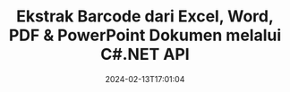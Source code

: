 ---
############################# Static ############################
layout: "auto-gen-parser"
date: 2024-02-13T17:01:04
draft: false
otherformats: 

############################# Head ############################
head_title: ".NET API untuk Mengekstrak Kode Batang dari PDF, DOCX, PPTX, XLSX, EPUB & Lainnya"
head_description: "GroupDocs.Parser .NET API memungkinkan pengembang perangkat lunak mengekstrak kode batang dari PDF, DOC, DOCX, PPT, PPTX, EML, MSG, XLS, XLSX, CSV, ODT, RTF & EPUB dokumen di dalam .NET Apps."

############################# Header ############################
title: "Ekstrak Barcode dari Excel, Word, PDF & PowerPoint Dokumen melalui C#.NET API"
description: "GroupDocs.Parser .NET API memungkinkan pemrogram mengekstrak kode batang dari PDF, DOC, DOCX, PPT, PPTX, EML, MSG, XLS, XLSX, CSV , ODT, RTF & EPUB dokumen atau area halaman."
bg_image: "https://cms.admin.containerize.com/templates/aspose/App_Themes/V3/images/bg/header1.png"
bg_overlay: false
button:
    enable: true
    icon: "fas fa-arrow-down"
    label: "Unduh Uji Coba Gratis"
    link: "https://downloads.groupdocs.com/parser/net"

############################# SubMenu ############################
submenu:
    enable: true

    left:
        img_alt: "GroupDocs.Parser for .NET"
        image: "https://cms.admin.containerize.com/templates/groupdocs/images/product-logos/90x90-noborder/groupdocs-parser-net.png"
        product: "GroupDocs.Parser"
        platform: ".NET"

    middle:
        button:

            # button loop
            - link: "https://apireference.groupdocs.com/parser/net"
              text: "Referensi API"

            # button loop
            - link: "https://github.com/groupdocs-parser"
              text: "Contoh Kode"

            # button loop
            - link: "https://products.groupdocs.app/parser/family"
              text: "Demo Langsung"

            # button loop
            - link: "https://purchase.groupdocs.com/pricing/parser/net"
              text: "Harga"

    right:
        link_download: "https://downloads.groupdocs.com/parser"
        link_learn: "https://docs.groupdocs.com/parser/net"
        link_buy: "https://purchase.groupdocs.com"

############################# About ############################
about:
    enable: true
    title: "Bagaimana cara Mengekstrak Kode Batang dari PPSM file .NET API?"
    content: |
        Barcode adalah representasi angka dan karakter yang dapat dibaca mesin yang umum digunakan di seluruh Dunia dalam banyak konteks, seperti pemindaian dan identifikasi produk, pelacakan suku cadang mobil, manajemen inventaris, dan sebagainya. GroupDocs.Parser for .NET adalah API andal yang membantu pengembang mengembangkan solusi untuk mengekstraksi teks, gambar, dan kode batang dari berbagai jenis format dokumen yang didukung, seperti format PDF, Email, Ebook, Microsoft Office: Word ({ 377}, DOCX), PowerPoint (PPT, PPTX), Excel (XLS, XLSX), format Email (EML, MSG) dan banyak lagi. .NET API telah menyertakan dukungan untuk beberapa fitur penguraian dokumen tingkat lanjut seperti menelusuri teks dengan kata kunci, ekstraksi teks akurat, ekstraksi teks berformat HTML atau Markdown, ekstraksi area teks dengan koordinat, mengekstrak metadata atau kode batang, dan sebagainya.
        
        

############################# Steps ############################
steps:
    enable: true
    title_left: "Ekstrak kode batang dari PPSM di .NET"
    content_left: |
        [GroupDocs.Parser for .NET](/id/parser/net/) memudahkan pengembang C# untuk mengekstrak kode batang dari file PPSM dengan menerapkan beberapa langkah mudah.
        
        * Membuat instance objek [Parser](https://reference.groupdocs.com/net/parser/groupdocs.parser/parser) untuk dokumen awal;
        * Periksa apakah file tersebut mendukung ekstraksi kode batang;
        * Panggil metode [GetBarcodes](https://reference.groupdocs.com/parser/net/groupdocs.parser/parser/methods/getbarcodes) dan dapatkan kumpulan [PageBarcodeArea](https://reference.groupdocs.com/parser/net/groupdocs.parser.data/pagebarcodearea) objek;
        * Iterasi melalui koleksi dan dapatkan nilai barcode.

    title_right: "Pelajari lebih lanjut tentang ekstraksi kode batang"
    content_right: |
        * <a href="https://docs.groupdocs.com/parser/net/extract-barcodes-from-document/">Cara mengekstrak barcode dari dokumen</a>
        * <a href="https://docs.groupdocs.com/parser/net/extract-barcodes-from-document-page/">Cara mengekstrak kode batang dari halaman dokumen</a>
        * <a href="https://docs.groupdocs.com/parser/net/extract-barcodes-from-document-page-area/">Cara mengekstrak barcode dari area halaman dokumen</a>
    
    code: |
     {{% parser/additional-styles %}}
     {{< parser/code-parser title="Cara mengekstrak kode batang dari file PPSM menggunakan kode contoh C#">}}

        ```csharp    
        // Ekstrak kode batang dari file PPSM menggunakan GroupDocs.Parser API
        // Buat instance kelas Parser
        using (Parser parser = new Parser(Constants.SamplePdfWithBarcodes)) {
            // Periksa apakah file mendukung ekstraksi kode batang
            if (!parser.Features.Barcodes) {
                Console.WriteLine("File tidak mendukung ekstraksi kode batang.");
                return;
            }

            // {steps.code.scan}
            IEnumerable<PageBarcodeArea> barcodes = parser.GetBarcodes();

            // Ulangi kode batang
            foreach (PageBarcodeArea barcode in barcodes) {
                // Cetak indeks halaman
                Console.WriteLine("Page: " + barcode.Page.Index.ToString());
                // Cetak nilai barcode
                Console.WriteLine("Value: " + barcode.Value);
            }
        }
        ```
     {{< /parser/code-parser >}}

############################# More ############################
more:
    enable: true
    title_left: "Persyaratan sistem"
    content_left: |
        GroupDocs.Parser for .NET API didukung di semua platform dan sistem operasi utama. Sebelum menjalankan kode di bawah ini, harap pastikan bahwa Anda telah menginstal prasyarat berikut di sistem Anda.
        
        * Sistem Operasi: Microsoft Windows, Linux, MacOS
        * Lingkungan Pengembangan: Microsoft Visual Studio, Xamarin, MonoDevelop
        * Kerangka kerja
        * Unduh versi terbaru GroupDocs.Parser for .NET dari [Nuget](https://www.nuget.org/packages/groupdocs.parser)

    title_right: "Mengapa Menggunakan GroupDocs.Parser for .NET"
    content_right: |
        * Dukungan ekstraksi teks biasa dari dokumen yang didukung    
        * Penguraian dokumen melalui templat yang ditentukan pengguna    
        * Sepenuhnya mendukung ekstraksi teks terstruktur    
        * Pencarian teks melalui kata kunci serta ekspresi reguler    
        * Ekstrak teks yang diformat, metadata, gambar, wadah, dan lampiran    
        * Ekstrak daftar isi untuk beberapa format dokumen yang didukung    
        * Mengurai data formulir dari PDF dokumen    
        * Ekstrak hyperlink dari dokumen   

############################# Demos ############################
demos:
    enable: true
    title: "Demo Langsung - Ekstrak kode batang dari dokumen Online"
    content: |
       Ekstrak kode batang dari dokumen sekarang juga dengan mengunjungi situs web [GroupDocs.Parser Demo Langsung](https://products.groupdocs.app/parser/barcodes/).
       Demo langsung memiliki manfaat berikut.
        
############################# About Formats ############################
about_formats:
    enable: true

############################# More Formats ############################
more_formats:
    enable: true
    title: "Ekstrak Barcode Dari Format Dokumen Lain"
    content: |
        .NET API penguraian dokumen & kode batang untuk format file dan gambar. Ekstrak data untuk beberapa format file populer seperti yang dinyatakan di bawah ini.

############################# Back to top ###############################
back_to_top:
    enable: true
---